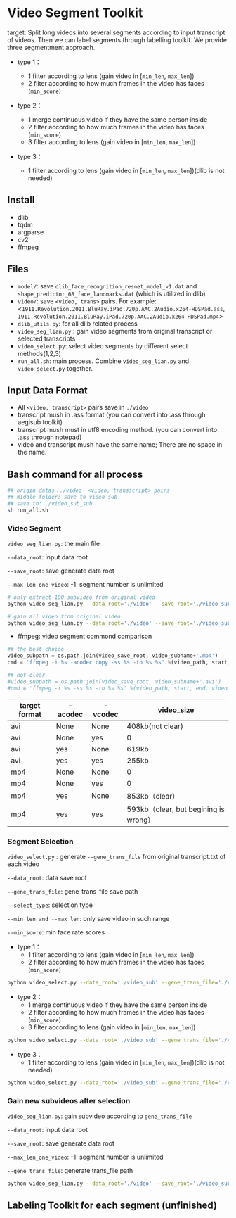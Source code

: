 # Video Segment Toolkit
target: Split long videos into several segments according to input transcript of videos. Then we can label segments through labelling toolkit. We provide three segmentment approach.
- type 1：
  - 1 filter according to lens (gain video in [`min_len`, `max_len`])
  - 2 filter according to how much frames in the video has faces (`min_score`)

- type 2：
  - 1 merge continuous video if they have the same person inside
  - 2 filter according to how much frames in the video has faces (`min_score`)
  - 3 filter according to lens (gain video in [`min_len`, `max_len`])

- type 3：
  - 1 filter according to lens (gain video in [`min_len`, `max_len`])(dlib is not needed)


## Install

- dlib
- tqdm
- argparse
- cv2
- ffmpeg

## Files
- `model/`: save `dlib_face_recognition_resnet_model_v1.dat` and `shape_predictor_68_face_landmarks.dat` (which is utilized in dlib)
- `video/`: save `<video, trans>` pairs. For example: <`1911.Revolution.2011.BluRay.iPad.720p.AAC.2Audio.x264-HDSPad.ass`, `1911.Revolution.2011.BluRay.iPad.720p.AAC.2Audio.x264-HDSPad.mp4`>
- `dlib_utils.py`: for all dlib related process
- `video_seg_lian.py` : gain video segments from original transcript or selected transcripts
- `video_select.py`: select video segments by different select methods(1,2,3)
- `run_all.sh`: main process. Combine `video_seg_lian.py` and `video_select.py` together.



## Input Data Format

- All `<video, transcript>` pairs save in `./video` 
- transcript mush in .ass format (you can convert into .ass through aegisub toolkit)
- transcript mush must in utf8 encoding method. (you can convert into .ass through notepad)
- video and transcript mush have the same name; There are no space in the name.


## Bash command for all process

```sh
## origin datas：./video  <video, transscript> pairs
## middle folder: save to video_sub
## save to: ./video_sub_sub
sh run_all.sh
```

### Video Segment
`video_seg_lian.py`: the main file

`--data_root`: input data root

`--save_root`: save generate data root

`--max_len_one_video`: -1: segment number is unlimited


```sh
# only extract 100 subvideo from original video
python video_seg_lian.py --data_root='./video' --save_root='./video_sub' --max_len_one_video=100

# gain all video from original video
python video_seg_lian.py --data_root='./video' --save_root='./video_sub' --max_len_one_video=-1
```

- ffmpeg: video segment commond comparison

```python
## the best choice
video_subpath = os.path.join(video_save_root, video_subname+'.mp4')
cmd = 'ffmpeg -i %s -acodec copy -ss %s -to %s %s' %(video_path, start, end, video_subpath)

## not clear
#video_subpath = os.path.join(video_save_root, video_subname+'.avi')
#cmd = 'ffmpeg -i %s -ss %s -to %s %s' %(video_path, start, end, video_subpath)
```

| target format | -acodec | -vcodec | video_size                          |
| ------------- | ------- | ------- | ----------------------------------- |
| avi           | None    | None    | 408kb(not clear)                    |
| avi           | None    | yes     | 0                                   |
| avi           | yes     | None    | 619kb                               |
| avi           | yes     | yes     | 255kb                               |
| mp4           | None    | None    | 0                                   |
| mp4           | None    | yes     | 0                                   |
| mp4           | yes     | None    | 853kb（clear）                        |
| mp4           | yes     | yes     | 593kb（clear, but begining is wrong） |


### Segment Selection

`video_select.py` : generate `--gene_trans_file` from original transcript.txt of each video

`--data_root`: data save root

`--gene_trans_file`: gene_trans_file save path

`--select_type`: selection type

`--min_len and --max_len`: only save video in such range

`--min_score`: min face rate scores

- type 1：
  - 1 filter according to lens (gain video in [`min_len`, `max_len`])
  - 2 filter according to how much frames in the video has faces (`min_score`)
```sh
python video_select.py --data_root='./video_sub' --gene_trans_file='./video_sub/trans_gene.txt' --select_type=1 --min_len=1 --max_len=10 --min_score=0.5 
```

- type 2：
  - 1 merge continuous video if they have the same person inside
  - 2 filter according to how much frames in the video has faces (`min_score`)
  - 3 filter according to lens (gain video in [`min_len`, `max_len`])
```sh
python video_select.py --data_root='./video_sub' --gene_trans_file='./video_sub/trans_gene.txt' --select_type=2 --min_len=1 --max_len=10 --min_score=0.5 
```

- type 3：
  - 1 filter according to lens (gain video in [`min_len`, `max_len`])(dlib is not needed)
```sh
python video_select.py --data_root='./video_sub' --gene_trans_file='./video_sub/trans_gene.txt' --select_type=3 --min_len=1 --max_len=10
```

### Gain new subvideos after selection
`video_seg_lian.py`: gain subvideo according to `gene_trans_file`

`--data_root`: input data root

`--save_root`: save generate data root

`--max_len_one_video`:  -1: segment number is unlimited

`--gene_trans_file`: generate trans_file path

```sh
python video_seg_lian.py --data_root='./video' --save_root='./video_sub_sub' --gene_trans_file='./video_sub/trans_gene.txt' --max_len_one_video=-1
```


## Labeling Toolkit for each segment (unfinished)
